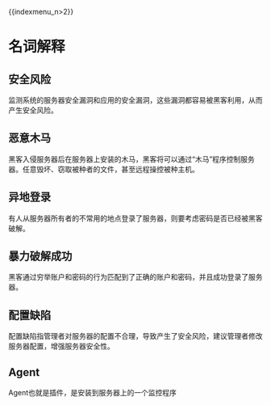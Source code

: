 {{indexmenu_n>2}}

# 名词解释

## 安全风险

监测系统的服务器安全漏洞和应用的安全漏洞，这些漏洞都容易被黑客利用，从而产生安全风险。

## 恶意木马

黑客入侵服务器后在服务器上安装的木马，黑客将可以通过“木马”程序控制服务器。任意毁坏、窃取被种者的文件，甚至远程操控被种主机。

## 异地登录

有人从服务器所有者的不常用的地点登录了服务器，则要考虑密码是否已经被黑客破解。

## 暴力破解成功

黑客通过穷举账户和密码的行为匹配到了正确的账户和密码，并且成功登录了服务器。

## 配置缺陷

配置缺陷指管理者对服务器的配置不合理，导致产生了安全风险，建议管理者修改服务器配置，增强服务器安全性。

## Agent

Agent也就是插件，是安装到服务器上的一个监控程序
